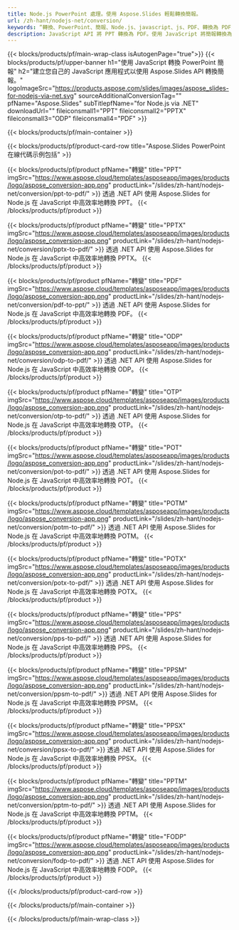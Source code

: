 ```yaml
---
title: Node.js PowerPoint 處理。使用 Aspose.Slides 輕鬆轉換簡報。
url: /zh-hant/nodejs-net/conversion/
keywords: “轉換、PowerPoint、簡報、Node.js、javascript、js、PDF、轉換為 PDF、PPT 到 PDF”
description: JavaScript API 將 PPT 轉換為 PDF。使用 JavaScript 將簡報轉換為 JPG、PNG、HTML 和其他格式。
---
```


{{< blocks/products/pf/main-wrap-class isAutogenPage="true">}}
{{< blocks/products/pf/upper-banner h1="使用 JavaScript 轉換 PowerPoint 簡報" h2="建立您自己的 JavaScript 應用程式以使用 Aspose.Slides API 轉換簡報。" logoImageSrc="https://products.aspose.com/slides/images/aspose_slides-for-nodejs-via-net.svg" sourceAdditionalConversionTag="" pfName="Aspose.Slides" subTitlepfName="for Node.js via .NET" downloadUrl="" fileiconsmall1="PPT" fileiconsmall2="PPTX" fileiconsmall3="ODP" fileiconsmall4="PDF" >}}

{{< blocks/products/pf/main-container >}}

{{< blocks/products/pf/product-card-row title="Aspose.Slides PowerPoint 在線代碼示例包括" >}}

{{< blocks/products/pf/product pfName="轉變" title="PPT" imgSrc="https://www.aspose.cloud/templates/asposeapp/images/products/logo/aspose_conversion-app.png" productLink="/slides/zh-hant/nodejs-net/conversion/ppt-to-pdf/" >}}
透過 .NET API 使用 Aspose.Slides for Node.js 在 JavaScript 中高效率地轉換 PPT。
{{< /blocks/products/pf/product >}}
{{< blocks/products/pf/product pfName="轉變" title="PPTX" imgSrc="https://www.aspose.cloud/templates/asposeapp/images/products/logo/aspose_conversion-app.png" productLink="/slides/zh-hant/nodejs-net/conversion/pptx-to-pdf/" >}}
透過 .NET API 使用 Aspose.Slides for Node.js 在 JavaScript 中高效率地轉換 PPTX。
{{< /blocks/products/pf/product >}}
{{< blocks/products/pf/product pfName="轉變" title="PDF" imgSrc="https://www.aspose.cloud/templates/asposeapp/images/products/logo/aspose_conversion-app.png" productLink="/slides/zh-hant/nodejs-net/conversion/pdf-to-ppt/" >}}
透過 .NET API 使用 Aspose.Slides for Node.js 在 JavaScript 中高效率地轉換 PDF。
{{< /blocks/products/pf/product >}}
{{< blocks/products/pf/product pfName="轉變" title="ODP" imgSrc="https://www.aspose.cloud/templates/asposeapp/images/products/logo/aspose_conversion-app.png" productLink="/slides/zh-hant/nodejs-net/conversion/odp-to-pdf/" >}}
透過 .NET API 使用 Aspose.Slides for Node.js 在 JavaScript 中高效率地轉換 ODP。
{{< /blocks/products/pf/product >}}
{{< blocks/products/pf/product pfName="轉變" title="OTP" imgSrc="https://www.aspose.cloud/templates/asposeapp/images/products/logo/aspose_conversion-app.png" productLink="/slides/zh-hant/nodejs-net/conversion/otp-to-pdf/" >}}
透過 .NET API 使用 Aspose.Slides for Node.js 在 JavaScript 中高效率地轉換 OTP。
{{< /blocks/products/pf/product >}}
{{< blocks/products/pf/product pfName="轉變" title="POT" imgSrc="https://www.aspose.cloud/templates/asposeapp/images/products/logo/aspose_conversion-app.png" productLink="/slides/zh-hant/nodejs-net/conversion/pot-to-pdf/" >}}
透過 .NET API 使用 Aspose.Slides for Node.js 在 JavaScript 中高效率地轉換 POT。
{{< /blocks/products/pf/product >}}
{{< blocks/products/pf/product pfName="轉變" title="POTM" imgSrc="https://www.aspose.cloud/templates/asposeapp/images/products/logo/aspose_conversion-app.png" productLink="/slides/zh-hant/nodejs-net/conversion/potm-to-pdf/" >}}
透過 .NET API 使用 Aspose.Slides for Node.js 在 JavaScript 中高效率地轉換 POTM。
{{< /blocks/products/pf/product >}}
{{< blocks/products/pf/product pfName="轉變" title="POTX" imgSrc="https://www.aspose.cloud/templates/asposeapp/images/products/logo/aspose_conversion-app.png" productLink="/slides/zh-hant/nodejs-net/conversion/potx-to-pdf/" >}}
透過 .NET API 使用 Aspose.Slides for Node.js 在 JavaScript 中高效率地轉換 POTX。
{{< /blocks/products/pf/product >}}
{{< blocks/products/pf/product pfName="轉變" title="PPS" imgSrc="https://www.aspose.cloud/templates/asposeapp/images/products/logo/aspose_conversion-app.png" productLink="/slides/zh-hant/nodejs-net/conversion/pps-to-pdf/" >}}
透過 .NET API 使用 Aspose.Slides for Node.js 在 JavaScript 中高效率地轉換 PPS。
{{< /blocks/products/pf/product >}}
{{< blocks/products/pf/product pfName="轉變" title="PPSM" imgSrc="https://www.aspose.cloud/templates/asposeapp/images/products/logo/aspose_conversion-app.png" productLink="/slides/zh-hant/nodejs-net/conversion/ppsm-to-pdf/" >}}
透過 .NET API 使用 Aspose.Slides for Node.js 在 JavaScript 中高效率地轉換 PPSM。
{{< /blocks/products/pf/product >}}
{{< blocks/products/pf/product pfName="轉變" title="PPSX" imgSrc="https://www.aspose.cloud/templates/asposeapp/images/products/logo/aspose_conversion-app.png" productLink="/slides/zh-hant/nodejs-net/conversion/ppsx-to-pdf/" >}}
透過 .NET API 使用 Aspose.Slides for Node.js 在 JavaScript 中高效率地轉換 PPSX。
{{< /blocks/products/pf/product >}}
{{< blocks/products/pf/product pfName="轉變" title="PPTM" imgSrc="https://www.aspose.cloud/templates/asposeapp/images/products/logo/aspose_conversion-app.png" productLink="/slides/zh-hant/nodejs-net/conversion/pptm-to-pdf/" >}}
透過 .NET API 使用 Aspose.Slides for Node.js 在 JavaScript 中高效率地轉換 PPTM。
{{< /blocks/products/pf/product >}}
{{< blocks/products/pf/product pfName="轉變" title="FODP" imgSrc="https://www.aspose.cloud/templates/asposeapp/images/products/logo/aspose_conversion-app.png" productLink="/slides/zh-hant/nodejs-net/conversion/fodp-to-pdf/" >}}
透過 .NET API 使用 Aspose.Slides for Node.js 在 JavaScript 中高效率地轉換 FODP。
{{< /blocks/products/pf/product >}}


{{< /blocks/products/pf/product-card-row >}}

{{< /blocks/products/pf/main-container >}}
    
{{< /blocks/products/pf/main-wrap-class >}}